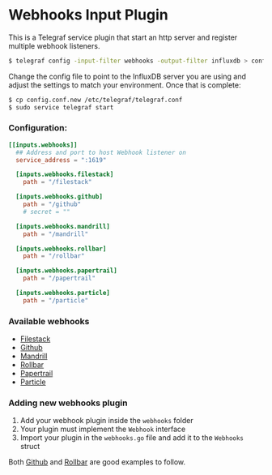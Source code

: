 # Webhooks Input Plugin

This is a Telegraf service plugin that start an http server and register multiple webhook listeners.

```sh
$ telegraf config -input-filter webhooks -output-filter influxdb > config.conf.new
```

Change the config file to point to the InfluxDB server you are using and adjust the settings to match your environment. Once that is complete:

```sh
$ cp config.conf.new /etc/telegraf/telegraf.conf
$ sudo service telegraf start
```


### Configuration:

```toml
[[inputs.webhooks]]
  ## Address and port to host Webhook listener on
  service_address = ":1619"

  [inputs.webhooks.filestack]
    path = "/filestack"

  [inputs.webhooks.github]
    path = "/github"
    # secret = ""

  [inputs.webhooks.mandrill]
    path = "/mandrill"

  [inputs.webhooks.rollbar]
    path = "/rollbar"

  [inputs.webhooks.papertrail]
    path = "/papertrail"

  [inputs.webhooks.particle]
    path = "/particle"
```


### Available webhooks

- <a href="https://github.com/influxdata/telegraf/tree/master/plugins/inputs/webhooks/filestack/README.md" target="_blank" rel="noopener noreferrer">Filestack</a>
- <a href="https://github.com/influxdata/telegraf/tree/master/plugins/inputs/webhooks/github/README.md" target="_blank" rel="noopener noreferrer">Github</a>
- <a href="https://github.com/influxdata/telegraf/tree/master/plugins/inputs/webhooks/mandrill/README.md" target="_blank" rel="noopener noreferrer">Mandrill</a>
- <a href="https://github.com/influxdata/telegraf/tree/master/plugins/inputs/webhooks/rollbar/README.md" target="_blank" rel="noopener noreferrer">Rollbar</a>
- <a href="https://github.com/influxdata/telegraf/tree/master/plugins/inputs/webhooks/papertrail/README.md" target="_blank" rel="noopener noreferrer">Papertrail</a>
- <a href="https://github.com/influxdata/telegraf/tree/master/plugins/inputs/webhooks/particle/README.md" target="_blank" rel="noopener noreferrer">Particle</a>


### Adding new webhooks plugin

1. Add your webhook plugin inside the `webhooks` folder
1. Your plugin must implement the `Webhook` interface
1. Import your plugin in the `webhooks.go` file and add it to the `Webhooks` struct

Both <a href="https://github.com/influxdata/telegraf/tree/master/plugins/inputs/webhooks/github/README.md" target="_blank" rel="noopener noreferrer">Github</a> and <a href="https://github.com/influxdata/telegraf/tree/master/plugins/inputs/webhooks/rollbar/README.md" target="_blank" rel="noopener noreferrer">Rollbar</a> are good examples to follow.
